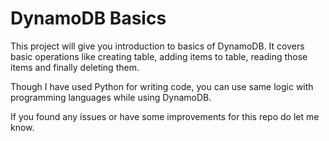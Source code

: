 # DynamoDB Basics
This project will give you introduction to basics of DynamoDB. It covers basic operations like creating table, adding items to table, reading those items and finally deleting them.

Though I have used Python for writing code, you can use same logic with programming languages while using DynamoDB.

If you found any issues or have some improvements for this repo do let me know.